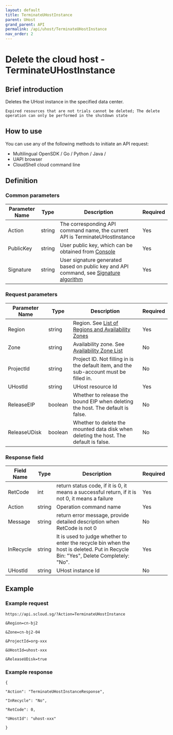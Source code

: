 ```yaml
---
layout: default
title: TerminateUHostInstance
parent: UHost
grand_parent: API
permalink: /api/uhost/TerminateUHostInstance
nav_order: 2
---
```

# Delete the cloud host - TerminateUHostInstance
## Brief introduction
Deletes the UHost instance in the specified data center.

`Expired resources that are not trials cannot be deleted; The delete operation can only be performed in the shutdown state`

## How to use
You can use any of the following methods to initiate an API request:

- Multilingual OpenSDK / Go / Python / Java /
- UAPI browser
- CloudShell cloud command line

## Definition
### Common parameters

| Parameter Name | Type | Description | Required |
| --- | --- | --- | --- |
| Action | string | The corresponding API command name, the current API is TerminateUHostInstance | Yes |
| PublicKey | string | User public key, which can be obtained from [Console](https://console.scloud.sg/uaccount/api_manage) | Yes |
| Signature | string | User signature generated based on public key and API command, see [Signature algorithm](https://docs.scloud.sg/api/common/signature-algorithm) | Yes |

### Request parameters

| Parameter Name | Type | Description | Required |
| --- | --- | --- | --- |
| Region | string | Region. See [List of Regions and Availability Zones](https://docs.scloud.sg/api/summary/regionlist) | Yes |
| Zone | string | Availability zone. See [Availability Zone List](https://docs.scloud.sg/api/summary/regionlist) | No |
| ProjectId | string | Project ID. Not filling in is the default item, and the sub-account must be filled in. | No |
| UHostId | string | UHost resource Id | Yes |
| ReleaseEIP | boolean | Whether to release the bound EIP when deleting the host. The default is false. | No |
| ReleaseUDisk | boolean | Whether to delete the mounted data disk when deleting the host. The default is false. | No |

### Response field

| Field Name | Type | Description | Required |
| --- | --- | --- | --- |
| RetCode | int | return status code, if it is 0, it means a successful return, if it is not 0, it means a failure | Yes |
| Action | string | Operation command name | Yes |
| Message | string | return error message, provide detailed description when RetCode is not 0 | No |
| InRecycle | string | It is used to judge whether to enter the recycle bin when the host is deleted. Put in Recycle Bin: "Yes", Delete Completely: "No". | Yes |
| UHostId | string | UHost instance Id | No |

## Example
### Example request

```
https://api.scloud.sg/?Action=TerminateUHostInstance

&Region=cn-bj2

&Zone=cn-bj2-04

&ProjectId=org-xxx

&UHostId=uhost-xxx

&ReleaseUDisk=true
```

### Example response

```
{

"Action": "TerminateUHostInstanceResponse",

"InRecycle": "No",

"RetCode": 0,

"UHostId": "uhost-xxx"

}
```